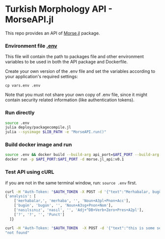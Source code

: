 # Turkish Morphology API - MorseAPI.jl

This repo provides an API of [Morse.jl](https://github.com/ai-ku/Morse.jl#39f992e09b8a1ba1ebb030d90e62a13d8a2e3ec0) package.

### Environment file [.env](.env)

This file will contain the path to packages file and other environment variables to be used in both the API package and Dockerfile.

Create your own version of the .env file and set the variables according to your application's required settings:

```shell
cp vars.env .env
```

Note that you must not share your own copy of .env file, since it might contain security related information (like authentication tokens). 

### Run directly

```bash
source .env
julia deploy/packagecompile.jl
julia --sysimage $LIB_PATH -e "MorseAPI.run()"
```

### Build docker image and run

```bash
source .env && docker build --build-arg api_port=$API_PORT --build-arg auth_token=$AUTH_TOKEN --build-arg lib_path=$LIB_PATH -t morse.jl_api:v0.1 .
docker run -p $API_PORT:$API_PORT -d morse.jl_api:v0.1
```

### Test API using cURL

if you are not in the same terminal window, run: `source .env` first.

```bash
curl -H "Auth-Token: "$AUTH_TOKEN -X POST -d '{"text":"Merhabalar, bugün nasılsınız ?"}' http://localhost:$API_PORT/analyze/
{'analysis': [
    ['merhabalar,', 'merhaba', '', 'Noun+A3pl+Pnon+Acc'],
    ['bugün', 'bugün', '', 'Noun+A3sg+Pnon+Nom'],
    ['nasılsınız', 'nasıl', '', 'Adj+^DB+Verb+Zero+Pres+A2pl'],
    ['?', '?', '', 'Punct']
  ]}
```

```bash
curl -H "Auth-Token: "$AUTH_TOKEN  -X POST -d '{"text":"this is some sentence. this is another sentence"}' http://localhost:$API_PORT/not-existing-api/
"not found"
```

